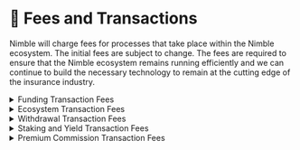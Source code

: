 # 🧮 Fees and Transactions

Nimble will charge fees for processes that take place within the Nimble ecosystem. The initial fees are subject to change. The fees are required to ensure that the Nimble ecosystem remains running efficiently and we can continue to build the necessary technology to remain at the cutting edge of the insurance industry.&#x20;

<details>

<summary>Funding Transaction Fees</summary>

LPs will be charged an issuance fee for the process of staking to risk pools. Depending on the size of liquidity and time it is locked, the percentage will vary.&#x20;

[Current Fees Can Be Found Here](../fee-list.md#lp-fees)

</details>

<details>

<summary>Ecosystem Transaction Fees</summary>

All transactions in the Nimble protocol will be charged transaction fees, with the exception of the claims and claims voting transactions. Due to the nature of claims and the importance of a transparent and cooperative claims process, there will not be any fees charged in the claims filing, reporting, and voting processes. However, if Claims Adjuster is needed, fees will be applied.

The transaction fees will range from .1% - .75% depending on the total premiums, transaction amounts, and nature of transactions.

</details>

<details>

<summary>Withdrawal Transaction Fees</summary>

In the event an insured or LP decides to withdraw their currency prior to the natural end date of their lock and/or contract, a fee will be applied to this withdrawal. This is done to mitigate premature withdrawals of funds that will have negative impacts on the remainder of the community. This fee will be generated and calculated based on the time the capital has been in the pool, the total length of the contract, and the remaining term of the lock. The determination will be based loosely on the current short-rate cancellation tables in the traditional insurance space. At launch, the following will apply:

[Current Fees Can Be Found Here](../fee-list.md#withdrawal-fees)

</details>

<details>

<summary>Staking and Yield Transaction Fees</summary>

Nimble will also charge a transaction fee for all yield and investment return created from the Nimble Risk Pools. This fee will range between 2% - 5% depending on the capital size of the risk pool, the risks insurance, and the profitability of the risk pool.

These percentages will be calculated in regular intervals and available to the entire Nimble community.&#x20;

</details>

<details>

<summary>Premium Commission Transaction Fees</summary>

When Nimble Insured pay premiums, a percentage of the premium will flow through to the Nimble Treasury as commission. The remainder flow through to capital providers based on their proportionate contribution to the risk pool.

</details>
